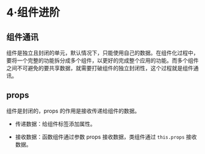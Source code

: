 # 4·组件进阶



## 组件通讯

组件是独立且封闭的单元，默认情况下，只能使用自己的数据。在组件化过程中，要将一个完整的功能拆分成多个组件，以更好的完成整个应用的功能。而多个组件之间不可避免的要共享数据，就需要打破组件的独立封闭性，这个过程就是组件通讯。

## props

组件是封闭的，props 的作用是接收传递给组件的数据。

- 传递数据：给组件标签添加属性。

- 接收数据：函数组件通过参数 props 接收数据，类组件通过 `this.props` 接收数据。

